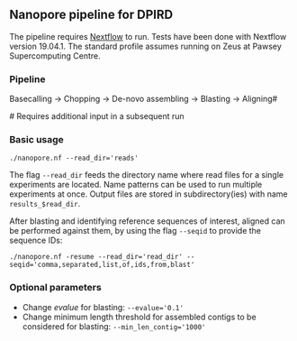 ## Nanopore pipeline for DPIRD

The pipeline requires [Nextflow](https://github.com/nextflow-io/nextflow) to run. 
Tests have been done with Nextflow version 19.04.1. 
The standard profile assumes running on Zeus at Pawsey Supercomputing Centre.


### Pipeline

Basecalling -> Chopping -> De-novo assembling -> Blasting -> Aligning\#

\# Requires additional input in a subsequent run


### Basic usage

```
./nanopore.nf --read_dir='reads'
```

The flag `--read_dir` feeds the directory name where read files for a single experiments are located. 
Name patterns can be used to run multiple experiments at once. Output files are stored in subdirectory(ies) with name `results_$read_dir`.

After blasting and identifying reference sequences of interest, aligned can be performed against them, by using the flag `--seqid` to provide the sequence IDs:

```
./nanopore.nf -resume --read_dir='read_dir' --seqid='comma,separated,list,of,ids,from,blast'
```


### Optional parameters

* Change *evalue* for blasting: `--evalue='0.1'`
* Change minimum length threshold for assembled contigs to be considered for blasting: `--min_len_contig='1000'`
